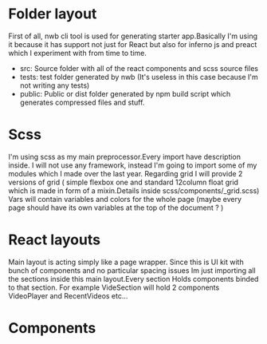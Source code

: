 # Folder layout

First of all, nwb cli tool is used for generating starter app.Basically I'm using it because it has support not just
for React but also for inferno js and preact which I experiment with from time to time.

- src: Source folder with all of the react components and scss source files
- tests: test folder generated by nwb (It's useless in this case because I'm not writing any tests)
- public: Public or dist folder generated by npm build script which generates compressed files and stuff.

# Scss
I'm using scss as my main preprocessor.Every import have description inside.
I will not use any framework, instead I'm going to import some of my modules which I made over the last year.
Regarding grid I will provide 2 versions of grid ( simple flexbox one and standard 12column float grid which is made
in form of a mixin.Details inside scss/components/_grid.scss)
Vars will contain variables and colors for the whole page (maybe every page should have its own variables at the top of 
the document ? )

# React layouts
Main layout is acting simply like a page wrapper.
Since this is UI kit with bunch of components and no particular spacing issues
Im just importing all the sections inside this main layout.Every section Holds components binded to that section.
For example VideSection will hold 2 components VideoPlayer and RecentVideos  etc...

# Components

